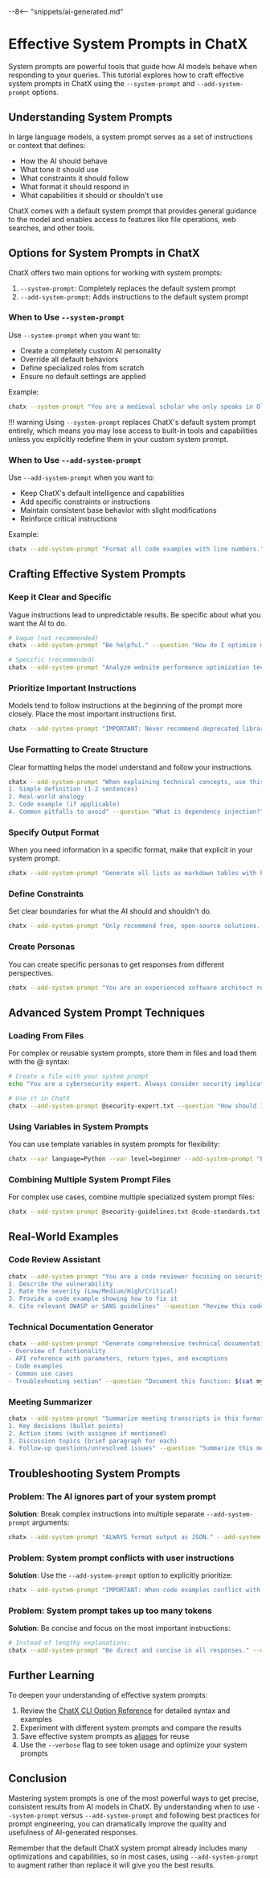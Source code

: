 --8<-- "snippets/ai-generated.md"

# Effective System Prompts in ChatX

System prompts are powerful tools that guide how AI models behave when responding to your queries. This tutorial explores how to craft effective system prompts in ChatX using the `--system-prompt` and `--add-system-prompt` options.

## Understanding System Prompts

In large language models, a system prompt serves as a set of instructions or context that defines:

- How the AI should behave
- What tone it should use
- What constraints it should follow
- What format it should respond in
- What capabilities it should or shouldn't use

ChatX comes with a default system prompt that provides general guidance to the model and enables access to features like file operations, web searches, and other tools.

## Options for System Prompts in ChatX

ChatX offers two main options for working with system prompts:

1. `--system-prompt`: Completely replaces the default system prompt
2. `--add-system-prompt`: Adds instructions to the default system prompt

### When to Use `--system-prompt`

Use `--system-prompt` when you want to:

- Create a completely custom AI personality
- Override all default behaviors
- Define specialized roles from scratch
- Ensure no default settings are applied

Example:
```bash
chatx --system-prompt "You are a medieval scholar who only speaks in Old English and answers questions about history." --question "What happened in 1066?"
```

!!! warning
    Using `--system-prompt` replaces ChatX's default system prompt entirely, which means you may lose access to built-in tools and capabilities unless you explicitly redefine them in your custom system prompt.

### When to Use `--add-system-prompt`

Use `--add-system-prompt` when you want to:

- Keep ChatX's default intelligence and capabilities
- Add specific constraints or instructions
- Maintain consistent base behavior with slight modifications
- Reinforce critical instructions

Example:
```bash
chatx --add-system-prompt "Format all code examples with line numbers." --question "How do I create a REST API in Node.js?"
```

## Crafting Effective System Prompts

### Keep it Clear and Specific

Vague instructions lead to unpredictable results. Be specific about what you want the AI to do.

```bash
# Vague (not recommended)
chatx --add-system-prompt "Be helpful." --question "How do I optimize my website?"

# Specific (recommended)
chatx --add-system-prompt "Analyze website performance optimization techniques. For each technique, provide: 1) Description, 2) Implementation difficulty (1-5), 3) Impact on performance (1-5)." --question "How do I optimize my website?"
```

### Prioritize Important Instructions

Models tend to follow instructions at the beginning of the prompt more closely. Place the most important instructions first.

```bash
chatx --add-system-prompt "IMPORTANT: Never recommend deprecated libraries or functions." "Focus on modern best practices for 2023 and beyond." --question "How should I handle authentication in a web app?"
```

### Use Formatting to Create Structure

Clear formatting helps the model understand and follow your instructions.

```bash
chatx --add-system-prompt "When explaining technical concepts, use this structure:
1. Simple definition (1-2 sentences)
2. Real-world analogy
3. Code example (if applicable)
4. Common pitfalls to avoid" --question "What is dependency injection?"
```

### Specify Output Format

When you need information in a specific format, make that explicit in your system prompt.

```bash
chatx --add-system-prompt "Generate all lists as markdown tables with headers." --question "What are the top 5 JavaScript frameworks in 2023?"
```

### Define Constraints

Set clear boundaries for what the AI should and shouldn't do.

```bash
chatx --add-system-prompt "Only recommend free, open-source solutions. Do not suggest proprietary software." --question "What tools can I use to edit photos?"
```

### Create Personas

You can create specific personas to get responses from different perspectives.

```bash
chatx --add-system-prompt "You are an experienced software architect reviewing code. Point out design flaws, maintainability issues, and potential performance bottlenecks." --question "Review this design pattern: [code snippet]"
```

## Advanced System Prompt Techniques

### Loading From Files

For complex or reusable system prompts, store them in files and load them with the @ syntax:

```bash
# Create a file with your system prompt
echo "You are a cybersecurity expert. Always consider security implications in your answers." > security-expert.txt

# Use it in ChatX
chatx --add-system-prompt @security-expert.txt --question "How should I store user passwords?"
```

### Using Variables in System Prompts

You can use template variables in system prompts for flexibility:

```bash
chatx --var language=Python --var level=beginner --add-system-prompt "Provide examples in {language} only. Explain as if to a {level} programmer." --question "How do I read files?"
```

### Combining Multiple System Prompt Files

For complex use cases, combine multiple specialized system prompt files:

```bash
chatx --add-system-prompt @security-guidelines.txt @code-standards.txt @output-format.txt --question "Review this authentication code:"
```

## Real-World Examples

### Code Review Assistant

```bash
chatx --add-system-prompt "You are a code reviewer focusing on security issues. For each issue found:
1. Describe the vulnerability
2. Rate the severity (Low/Medium/High/Critical)
3. Provide a code example showing how to fix it
4. Cite relevant OWASP or SANS guidelines" --question "Review this code: $(cat vulnerable_code.js)"
```

### Technical Documentation Generator

```bash
chatx --add-system-prompt "Generate comprehensive technical documentation. Include:
- Overview of functionality
- API reference with parameters, return types, and exceptions
- Code examples
- Common use cases
- Troubleshooting section" --question "Document this function: $(cat my_function.py)"
```

### Meeting Summarizer

```bash
chatx --add-system-prompt "Summarize meeting transcripts in this format:
1. Key decisions (bullet points)
2. Action items (with assignee if mentioned)
3. Discussion topics (brief paragraph for each)
4. Follow-up questions/unresolved issues" --question "Summarize this meeting transcript: $(cat meeting_notes.txt)"
```

## Troubleshooting System Prompts

### Problem: The AI ignores part of your system prompt

**Solution**: Break complex instructions into multiple separate `--add-system-prompt` arguments:

```bash
chatx --add-system-prompt "ALWAYS format output as JSON." --add-system-prompt "Include error handling in all code examples." --question "How do I make an API request in JavaScript?"
```

### Problem: System prompt conflicts with user instructions

**Solution**: Use the `--add-system-prompt` option to explicitly prioritize:

```bash
chatx --add-system-prompt "IMPORTANT: When code examples conflict with user instructions, always follow user instructions." --question "Show me deprecated JavaScript code for backwards compatibility."
```

### Problem: System prompt takes up too many tokens

**Solution**: Be concise and focus on the most important instructions:

```bash
# Instead of lengthy explanations:
chatx --add-system-prompt "Be direct and concise in all responses." --question "Explain quantum computing."
```

## Further Learning

To deepen your understanding of effective system prompts:

1. Review the [ChatX CLI Option Reference](../reference/cli/options/add-system-prompt.md) for detailed syntax and examples
2. Experiment with different system prompts and compare the results
3. Save effective system prompts as [aliases](./creating-user-aliases.md) for reuse
4. Use the `--verbose` flag to see token usage and optimize your system prompts

## Conclusion

Mastering system prompts is one of the most powerful ways to get precise, consistent results from AI models in ChatX. By understanding when to use `--system-prompt` versus `--add-system-prompt` and following best practices for prompt engineering, you can dramatically improve the quality and usefulness of AI-generated responses.

Remember that the default ChatX system prompt already includes many optimizations and capabilities, so in most cases, using `--add-system-prompt` to augment rather than replace it will give you the best results.